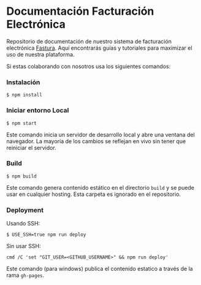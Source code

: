# Documentación Facturación Electrónica

Repositorio de documentación de nuestro sistema de facturación electrónica [Fastura](https://buho.la/fastura/). Aquí encontrarás guías y tutoriales para maximizar el uso de nuestra plataforma. 

Si estas colaborando con nosotros usa los siguientes comandos:

### Instalación

```
$ npm install
```

### Iniciar entorno Local

```
$ npm start
```
Este comando inicia un servidor de desarrollo local y abre una ventana del navegador. La mayoría de los cambios se reflejan en vivo sin tener que reiniciar el servidor.

### Build

```
$ npm build
```
Este comando genera contenido estático en el directorio `build` y se puede usar en cualquier hosting. Esta carpeta es ignorado en el repositorio.

### Deployment

Usando SSH:

```
$ USE_SSH=true npm run deploy
```

Sin usar SSH:

```pwsh
cmd /C 'set "GIT_USER=<GITHUB_USERNAME>" && npm run deploy'
```
Este comando (para windows) publica el contenido estatico a través de la rama `gh-pages`.
